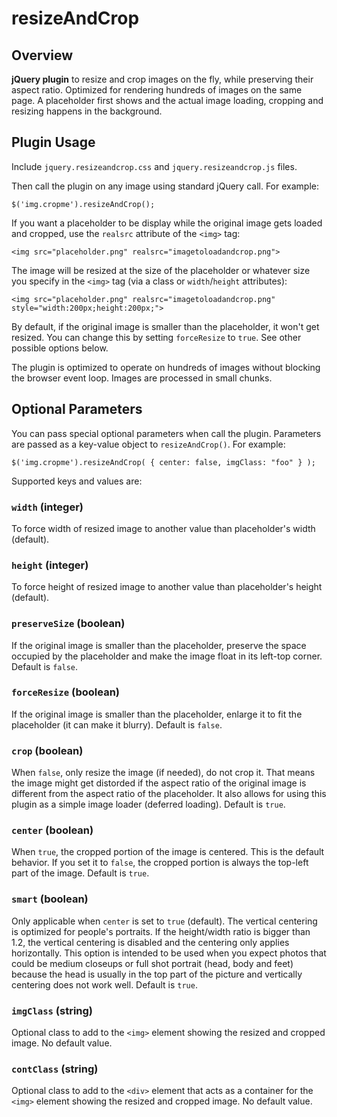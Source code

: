 # resizeAndCrop

## Overview

**jQuery plugin** to resize and crop images on the fly, while preserving their aspect ratio. Optimized for rendering hundreds of images on the same page. A placeholder first shows and the actual image loading, cropping and resizing happens in the background.

## Plugin Usage

Include `jquery.resizeandcrop.css` and `jquery.resizeandcrop.js`</a> files.

Then call the plugin on any image using standard jQuery call. For example:

	$('img.cropme').resizeAndCrop();

If you want a placeholder to be display while the original image gets loaded and cropped, use the `realsrc` attribute of the `<img>` tag:

	<img src="placeholder.png" realsrc="imagetoloadandcrop.png">

The image will be resized at the size of the placeholder or whatever size you specify in the `<img>` tag (via a class or `width`/`height` attributes):

	<img src="placeholder.png" realsrc="imagetoloadandcrop.png" style="width:200px;height:200px;">

By default, if the original image is smaller than the placeholder, it won't get resized. You can change this by setting `forceResize` to `true`. See other possible options below.

The plugin is optimized to operate on hundreds of images without blocking the browser event loop. Images are processed in small chunks.

## Optional Parameters

You can pass special optional parameters when call the plugin. Parameters are passed as a key-value object to `resizeAndCrop()`. For example:

	$('img.cropme').resizeAndCrop( { center: false, imgClass: "foo" } );


Supported keys and values are:

### `width` (integer)
 
To force width of resized image to another value than placeholder's width (default).

### `height` (integer)
 
To force height of resized image to another value than placeholder's height (default).

### `preserveSize` (boolean)

If the original image is smaller than the placeholder, preserve the space occupied by the placeholder and make the image float in its left-top corner. Default is `false`.

### `forceResize` (boolean)

If the original image is smaller than the placeholder, enlarge it to fit the placeholder (it can make it blurry).  Default is `false`.

### `crop` (boolean)

When `false`, only resize the image (if needed), do not crop it. That means the image might get distorded if the aspect ratio of the original image is different from the aspect ratio of the placeholder. It also allows for using this plugin as a simple image loader (deferred loading). Default is `true`.

### `center` (boolean)

When `true`, the cropped portion of the image is centered. This is the default behavior. If you set it to `false`, the cropped portion is always the top-left part of the image. Default is `true`.

### `smart` (boolean)

Only applicable when `center` is set to `true` (default). The vertical centering is optimized for people's portraits. If the height/width ratio is bigger than 1.2, the vertical centering is disabled and the centering only applies horizontally. This option is intended to be used when you expect photos that could be medium closeups or full shot portrait (head, body and feet) because the head is usually in the top part of the picture and vertically centering does not work well. Default is `true`.

### `imgClass` (string)

Optional class to add to the `<img>` element showing the resized and cropped image. No default value.

### `contClass` (string)

Optional class to add to the `<div>` element that acts as a container for the `<img>` element showing the resized and cropped image. No default value.
